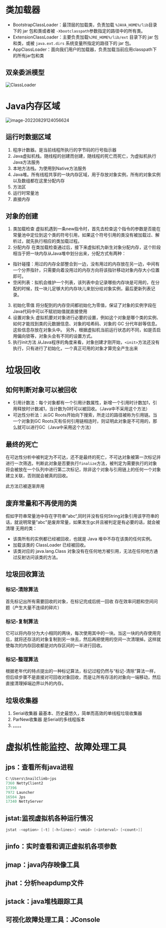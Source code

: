 # 类加载器

- BootstrapClassLoader：最顶层的加载类，负责加载 `%JAVA_HOME%/lib`目录下的 jar 包和类或者被 `-Xbootclasspath`参数指定的路径中的所有类。
- ExtensionClassLoader：主要负责加载`%JRE_HOME%/lib/ext` 目录下的 jar 包和类，或被 `java.ext.dirs` 系统变量所指定的路径下的 jar 包。
- AppClassLoader：面向我们用户的加载器，负责加载当前应用classpath下的所有jar包和类

## 双亲委派模型

![ClassLoader](https://my-blog-to-use.oss-cn-beijing.aliyuncs.com/2019-6/classloader_WPS%E5%9B%BE%E7%89%87.png)

# Java内存区域

![image-20220829124056624](C:\Users\admin\AppData\Roaming\Typora\typora-user-images\image-20220829124056624.png)

## 运行时数据区域

1. 程序计数器。是当前线程所执行的字节码的行号指示器
2. Java虚拟机栈。随线程的创建而创建，随线程的死亡而死亡，为虚拟机执行Java方法服务
3. 本地方法栈。为使用到Native方法服务
4. Java堆。所有线程共享的一块内存区域，用于存放对象实例，所有的对象实例以及数组都在这里分配内存
5. 方法区
6. 运行时常量池
7. 直接内存
## 对象的创建
1. 类加载检查
虚拟机遇到一条new指令时，首先去检查这个指令的参数是否能在常量池中定位到这个类的符号引用，如果这个符号引用的类没有被加载过、解析过，就先执行相应的类加载过程。
2. 分配内存
在类加载检查通过后，接下来虚拟机为新生对象分配内存，这个阶段相当于把一块内存从Java堆中划分出来，分配方式有两种：
- 指针碰撞：用过的内存全部整合到一边，没有用过的内存放在另一边，中间有一个分界指针，只需要向着没用过的内存方向将该指针移动对象内存大小位置即可。
- 空闲列表：拟机会维护一个列表，该列表中会记录哪些内存块是可用的，在分配的时候，找一块儿足够大的内存块儿来划分给对象实例，最后更新列表记录。
3. 初始化零值
将分配到的内存空间都初始化为零值，保证了对象的实例字段在Java代码中可以不赋初始值就直接使用
4. 设置对象头
虚拟机要对对象进行必要的设置，例如这个对象是哪个类的实例、如何才能找到类的元数据信息、对象的哈希码、对象的 GC 分代年龄等信息。 这些信息存放在对象头中。 另外，根据虚拟机当前运行状态的不同，如是否启用偏向锁等，对象头会有不同的设置方式。
5. 执行init方法
从Java程序的角度来看，对象创建才刚开始，`<init>`方法还没有执行，只有进行了初始化，一个真正可用的对象才算完全产生出来

# 垃圾回收

## 如何判断对象可以被回收

- 引用计数法：每个对象都有一个引用计数属性，新增一个引用时计数加1，引用释放时计数减1，当计数为0时可以被回收。（Java中不采用这个方法）
- 可达性分析法：从GC Roots开始向下搜索，所走过的路径被称为引用链。当一个对象到GC Roots灭有任何引用链相连时，则证明此对象是不可用的，那么就可以进行GC（Java中采用这个方法）

## 最终的死亡

在可达性分析中被判定为不可达，还不是最终的死亡，不可达对象被第一次标记并进行一次筛选，判断此对象是否要执行`finalize`方法，被判定为需要执行的对象将会被放在一个队列中进行第二次标记，除非这个对象与引用链上的任何一个对象建立关联，否则就会被真的回收。

此方法已被逐渐弃用
## 废弃常量和不再使用的类
假如字符串常量池中存在字符串”abc“,同时并没有任何String对象引用该字符串的话，就说明常量”abc"是废弃常量，如果发生gc并且被判定是有必要的话，就会被清理
无用的类：

-  该类所有的实例都已经被回收，也就是 Java 堆中不存在该类的任何实例。
-  加载该类的 ClassLoader 已经被回收。
-  该类对应的 java.lang.Class 对象没有在任何地方被引用，无法在任何地方通过反射访问该类的方法。

## 垃圾回收算法
### 标记-清除算法
首先标记出所有需要回收的对象，在标记完成后统一回收
存在效率问题和空间问题（产生大量不连续的碎片）
### 标记-复制算法
它可以将内存分为大小相同的两块，每次使用其中的一块。当这一块的内存使用完后，就将还存活的对象复制到另一块去，然后再把使用的空间一次清理掉。这样就使每次的内存回收都是对内存区间的一半进行回收。
### 标记-整理算法
根据老年代的特点提出的一种标记算法，标记过程仍然与“标记-清除”算法一样，但后续步骤不是直接对可回收对象回收，而是让所有存活的对象向一端移动，然后直接清理掉端边界以外的内存。

## 垃圾收集器
1. Serial收集器
最基本、历史最悠久，简单而高效的单线程垃圾收集器
2. ParNew收集器
是Serial的多线程版本
3. 。。。。

# 虚拟机性能监控、故障处理工具
## jps：查看所有java进程
```powershell
C:\Users\SnailClimb>jps
7360 NettyClient2
17396
7972 Launcher
16504 Jps
17340 NettyServer
```

## jstat:监视虚拟机各种运行情况

```powershell
jstat -<option> [-t] [-h<lines>] <vmid> [<interval> [<count>]]
```

## jinfo：实时查看和调正虚拟机各项参数

## jmap：java内存映像工具

## jhat：分析heapdump文件

## jstack：java堆栈跟踪工具

## 可视化故障处理工具：JConsole


